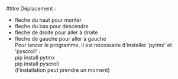 #titre Déplacement :
* fleche du haut pour monter  
* fleche du bas pour descendre  
* fleche de droite pour aller à droite  
 * fleche de gauche pour aller à gauche  
Pour lancer le programme, il est nécessaire d'installer 'pytmx' et 'pyscroll' :  
pip install pytmx  
pip install pyscroll  
(l'installation peut prendre un moment)
